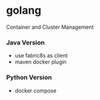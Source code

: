 # golang
Container and Cluster Management


### Java Version

- use fabric8s as client 
- maven docker plugin


### Python Version

- docker compose
